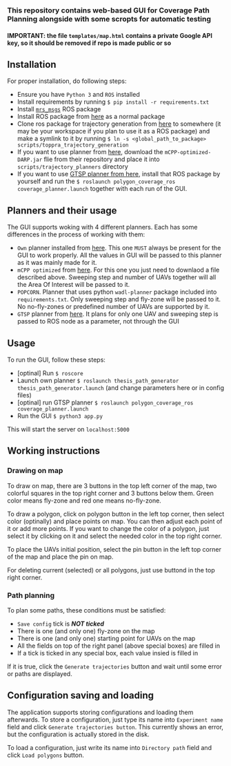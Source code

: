 ### This repository contains web-based GUI for Coverage Path Planning alongside with some scropts for automatic testing
#### IMPORTANT: the file ```templates/map.html``` contains a private Google API key, so it should be removed if repo is made public or so

## Installation
For proper installation, do following steps:
* Ensure you have ```Python 3``` and ```ROS``` installed
* Install requirements by running ```$ pip install -r requirements.txt```
* Install [```mrs_msgs```](https://github.com/ctu-mrs/mrs_msgs) ROS package
* Install ROS package from [here](https://github.com/ddatsko/thesis_ccp_grnerator_nodelet) as a normal package
* Clone ros package for trajectory generation from [here](https://github.com/ddatsko/toppra_trajectory_generation) to somewhere (it may be your workspace if you plan 
to use it as a ROS package) and make a symlink to it by running ```$ ln -s <global_path_to_package> scripts/toppra_trajectory_generation```
* If you want to use planner from [here](https://github.com/savvas-ap/mCPP-optimized-DARP), download the ```mCPP-optimized-DARP.jar``` flie from their repository and 
place it into ```scripts/trajectory_planners``` directory
* If you want to use [GTSP planner from here](https://github.com/ethz-asl/polygon_coverage_planning), install that ROS package by yourself 
and run the ```$ roslaunch polygon_coverage_ros coverage_planner.launch``` together with each run of the GUI.

## Planners and their usage
The GUI supports woking with 4 different planners. Each has some differences in the process of working with them:
* ```Own``` planner installed from [here](https://github.com/ddatsko/thesis_ccp_grnerator_nodelet). This one ```MUST``` always be present  for the GUI to work properly.
All the values in GUI will be passed to this planner as it was mainly made for it.
* ```mCPP optimized``` from [here](https://github.com/savvas-ap/mCPP-optimized-DARP). For this one you just need to downlaod a file described above.
Sweeping step and number of UAVs together will all the Area Of Interest will be passed to it.
* ```POPCORN```. Planner that uses python ```wadl-planner``` package included into ```requirements.txt```. Only sweeping step and fly-zone will be passed to it.
No no-fly-zones or predefined number of UAVs are supported by it.
* ```GTSP``` planner from [here](https://github.com/ethz-asl/polygon_coverage_planning). It plans for only one UAV and sweeping step is passed to ROS node as a
parameter, not through the GUI


## Usage
To run the GUI, follow these steps:
* [optinal] Run ```$ roscore```
* Launch own planner ```$ roslaunch thesis_path_generator thesis_path_generator.launch``` (and change parameters here or in config files)
* [optinal] run GTSP planner ```$ roslaunch polygon_coverage_ros coverage_planner.launch```
* Run the GUI ```$ python3 app.py```

This will start the server on ```localhost:5000```

## Working instructions
### Drawing on map
To draw on map, there are 3 buttons in the top left corner of the map, two colorful squares in the top right corner and 3 buttons below them.
Green color means fly-zone and red one means no-fly-zone.

To draw a polygon, click on polygon button in the left top corner, then select color (optinally) and place points on map.
You can then adjust each point of it or add more points. 
If you want to change the color of a polygon, just select it by clicking on it and select the needed color in the top right corner.

To place the UAVs initial position, select the pin button in the left top corner of the map and place the pin on map.

For deleting current (selected) or all polygons, just use buttond in the top right corner. 

### Path planning
To plan some paths, these conditions must be satisfied:
* ```Save config``` tick is ***NOT ticked***
* There is one (and only one) fly-zone on the map
* There is one (and only one) starting point for UAVs on the map
* All the fields on top of the right panel (above special boxes) are filled in
* If a tick is ticked in any special box, each value insied is filled in

If it is true, click the ```Generate trajectories``` button and wait until some error or paths are displayed.


## Configuration saving and loading
The application supports storing configurations and loading them afterwards.
To store a configuration, just type its name into ```Experiment name``` field and click ```Generate trajectories button```. 
This currently shows an error, but the configuration is actually stored in the disk.

To load a configuration, just write its name into ```Directory path``` field and click ```Load polygons``` button.
